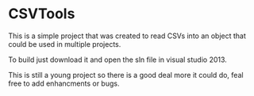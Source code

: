 # CSVTools
This is a simple project that was created to read CSVs into an object that could be used in multiple projects.

To build just download it and open the sln file in visual studio 2013.

This is still a young project so there is a good deal more it could do, feal free to add enhancments or bugs.
